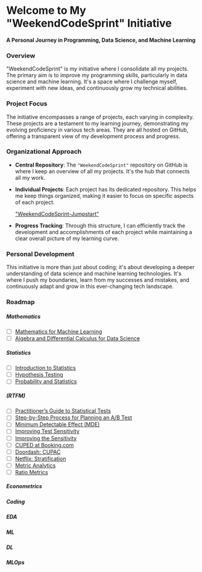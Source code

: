 # Welcome to My "WeekendCodeSprint" Initiative

**A Personal Journey in Programming, Data Science, and Machine Learning**

### Overview
"WeekendCodeSprint" is my initiative where I consolidate all my projects. The primary aim is to improve my programming skills, particularly in data science and machine learning. It's a space where I challenge myself, experiment with new ideas, and continuously grow my technical abilities.

### Project Focus
The initiative encompasses a range of projects, each varying in complexity. These projects are a testament to my learning journey, demonstrating my evolving proficiency in various tech areas. They are all hosted on GitHub, offering a transparent view of my development process and progress.

### Organizational Approach
- **Central Repository**: The `"WeekendCodeSprint"` repository on GitHub is where I keep an overview of all my projects. It's the hub that connects all my work.
- **Individual Projects**: Each project has its dedicated repository. This helps me keep things organized, making it easier to focus on specific aspects of each project.
  
  ["WeekendCodeSprint-Jumpstart"](https://github.com/anasistikhor/WeekendCodeSprint-JumpStart)

- **Progress Tracking**: Through this structure, I can efficiently track the development and accomplishments of each project while maintaining a clear overall picture of my learning curve.

### Personal Development
This initiative is more than just about coding; it's about developing a deeper understanding of data science and machine learning technologies. It's where I push my boundaries, learn from my successes and mistakes, and continuously adapt and grow in this ever-changing tech landscape.

### Roadmap
##### Mathematics
- [ ] [Mathematics for Machine Learning](https://www.coursera.org/specializations/mathematics-machine-learning?action=enroll&irclickid=XBKSrpQj%3AxyPRGURloXPX1X7UkHwpQQlbUhJSc0&irgwc=1&utm_campaign=4863057&utm_content=b2c&utm_medium=partners&utm_source=impact)
- [ ] [Algebra and Differential Calculus for Data Science](https://www.coursera.org/learn/algebra-and-differential-calculus-for-data-science?irclickid=XBKSrpQj:xyPRGURloXPX1X7UkHwpk15bUhJSc0&irgwc=1&utm_medium=partners&utm_source=impact&utm_campaign=4863057&utm_content=b2c#syllabus)
##### Statistics
- [ ] [Introduction to Statistics](https://www.coursera.org/learn/stanford-statistics?irclickid=XBKSrpQj:xyPRGURloXPX1X7UkHwpkV1bUhJSc0&irgwc=1&utm_medium=partners&utm_source=impact&utm_campaign=4863057&utm_content=b2c#syllabus)
- [ ] [Hypothesis Testing](https://www.coursera.org/learn/statistical-analysis-hypothesis-testing-sas?irclickid=XBKSrpQj:xyPRGURloXPX1X7UkHwpmTJbUhJSc0&irgwc=1&utm_medium=partners&utm_source=impact&utm_campaign=4863057&utm_content=b2c#syllabus)
- [ ] [Probability and Statistics](https://www.coursera.org/learn/probability-statistics?irclickid=XBKSrpQj:xyPRGURloXPX1X7UkHwpj0lbUhJSc0&irgwc=1&utm_medium=partners&utm_source=impact&utm_campaign=4863057&utm_content=b2c#syllabus)
##### (RTFM)
- [ ] [Practitioner’s Guide to Statistical Tests](https://vkteam.medium.com/practitioners-guide-to-statistical-tests-ed2d580ef04f#1e3b)
- [ ] [Step-by-Step Process for Planning an A/B Test](https://towardsdatascience.com/step-by-step-for-planning-an-a-b-test-ef3c93143c0b)
- [ ] [Minimum Detectable Effect (MDE)](https://splitmetrics.com/resources/minimum-detectable-effect-mde/)
- [ ] [Improving Test Sensitivity](https://kdd.org/kdd2016/papers/files/adp0945-xieA.pdf)
- [ ] [Improving the Sensitivity](https://exp-platform.com/Documents/2013-02-CUPED-ImprovingSensitivityOfControlledExperiments.pdf)
- [ ] [CUPED at Booking.com](https://booking.ai/how-booking-com-increases-the-power-of-online-experiments-with-cuped-995d186fff1d)
- [ ] [Doordash: CUPAC](https://doordash.engineering/2020/06/08/improving-experimental-power-through-control-using-predictions-as-covariate-cupac/)
- [ ] [Netflix: Stratification](https://www.researchgate.net/publication/305997925_Improving_the_Sensitivity_of_Online_Controlled_Experiments_Case_Studies_at_Netflix)
- [ ] [Metric Analytics](https://arxiv.org/pdf/1803.06336.pdf)
- [ ] [Ratio Metrics](https://www.stat.cmu.edu/~hseltman/files/ratio.pdf)
##### Econometrics  
##### Coding  
##### EDA
##### ML
##### DL
##### MLOps

